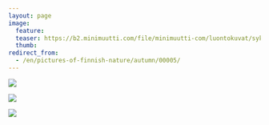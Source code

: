 ```yaml
---
layout: page
image:
  feature:
  teaser: https://b2.minimuutti.com/file/minimuutti-com/luontokuvat/syksy/IMG_0572-245px.jpg
  thumb:
redirect_from:
  - /en/pictures-of-finnish-nature/autumn/00005/
---
```


[![](https://b2.minimuutti.com/file/minimuutti-com/luontokuvat/syksy/IMG_0572-800px.jpg)](https://dl.dropboxusercontent.com/sh/ea1wtnz7z734o12/AAASw1xYNKng0SartJiBSmCsa/luontokuvat/syksy/IMG_0572.jpg)

[![](https://b2.minimuutti.com/file/minimuutti-com/luontokuvat/syksy/IMG_0595-800px.jpg)](https://dl.dropboxusercontent.com/sh/ea1wtnz7z734o12/AABcCUsSNmbT2ZLjxXbDkwKha/luontokuvat/syksy/IMG_0595.jpg)

[![](https://b2.minimuutti.com/file/minimuutti-com/luontokuvat/syksy/IMG_0600-800px.jpg)](https://dl.dropboxusercontent.com/sh/ea1wtnz7z734o12/AAAWaRuIeCiW0haHcAfHbsn7a/luontokuvat/syksy/IMG_0600.jpg)
